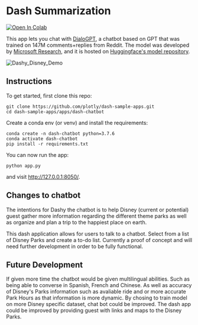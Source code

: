 # Dash Summarization
[![Open In Colab](https://colab.research.google.com/assets/colab-badge.svg)](https://colab.research.google.com/github/plotly/dash-sample-apps/blob/master/apps/dash-chatbot/ColabDemo.ipynb)

This app lets you chat with [DialoGPT](https://huggingface.co/transformers/model_doc/dialogpt.html), a chatbot based on GPT that was trained on 147M comments+replies from Reddit. The model was developed by [Microsoft Research](https://github.com/microsoft/DialoGPT), and it is hosted on [Huggingface's model repository](https://huggingface.co/microsoft/DialoGPT-large).

![Dashy_Disney_Demo](https://github.com/Vi-Data/NLP_BOT/blob/main/Dashy_Disney_Demo.gif)
## Instructions


To get started, first clone this repo:
```
git clone https://github.com/plotly/dash-sample-apps.git
cd dash-sample-apps/apps/dash-chatbot
```

Create a conda env (or venv) and install the requirements:
```
conda create -n dash-chatbot python=3.7.6
conda activate dash-chatbot
pip install -r requirements.txt
```

You can now run the app:
```
python app.py
```

and visit http://127.0.0.1:8050/.


## Changes to chatbot

The intentions for Dashy the chatbot is to help Disney (current or potential) guest gather more information regarding the different theme parks as well as organize and plan a trip to the happiest place on earth. 

This dash application allows for users to talk to a chatbot. Select from a list of Disney Parks and create a to-do list. Currently a proof of concept and will need further development in order to be fully functional.

## Future Development
If given more time the chatbot would be given multilingual abilities. Such as being able to converse in Spanish, French and Chinese. As well as accuracy of Disney's Parks information such as avaliable ride and or more accurate Park Hours as that information is more dynamic. By chosing to train model on more Disney specific dataset, chat bot could be improved. 
The dash app could be improved by providing guest with links and maps to the Disney Parks. 

